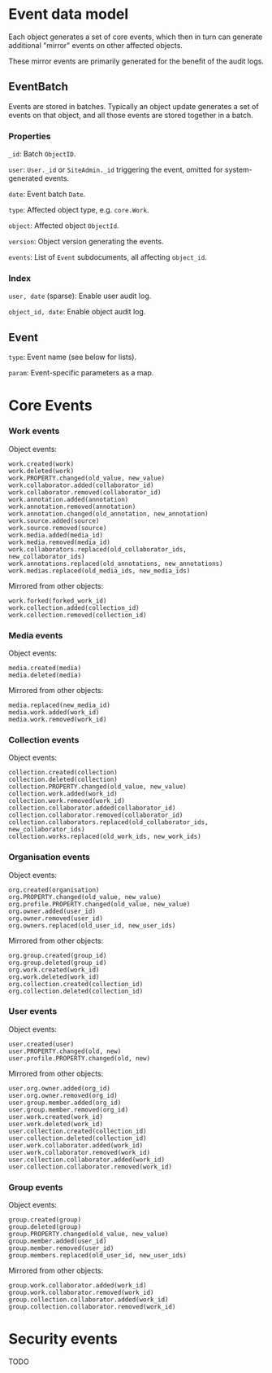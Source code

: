 
Event data model
================

Each object generates a set of core events, which then in turn can
generate additional "mirror" events on other affected objects.

These mirror events are primarily generated for the benefit of the
audit logs.


EventBatch
----------

Events are stored in batches.  Typically an object update generates a
set of events on that object, and all those events are stored together
in a batch.

### Properties

`_id`: Batch `ObjectID`.

`user`: `User._id` or `SiteAdmin._id` triggering the event, omitted
for system-generated events.

`date`: Event batch `Date`.

`type`: Affected object type, e.g. `core.Work`.

`object`: Affected object `ObjectId`.

`version`: Object version generating the events.

`events`: List of `Event` subdocuments, all affecting `object_id`.

### Index

`user, date` (sparse): Enable user audit log.

`object_id, date`: Enable object audit log.


Event
-----

`type`: Event name (see below for lists).

`param`: Event-specific parameters as a map.


Core Events
===========

### Work events

Object events:

    work.created(work)
    work.deleted(work)
    work.PROPERTY.changed(old_value, new_value)
    work.collaborator.added(collaborator_id)
    work.collaborator.removed(collaborator_id)
    work.annotation.added(annotation)
    work.annotation.removed(annotation)
    work.annotation.changed(old_annotation, new_annotation)
    work.source.added(source)
    work.source.removed(source)
    work.media.added(media_id)
    work.media.removed(media_id)
    work.collaborators.replaced(old_collaborator_ids, new_collaborator_ids)
    work.annotations.replaced(old_annotations, new_annotations)
    work.medias.replaced(old_media_ids, new_media_ids)

Mirrored from other objects:

    work.forked(forked_work_id)
    work.collection.added(collection_id)
    work.collection.removed(collection_id)



### Media events

Object events:

    media.created(media)
    media.deleted(media)

Mirrored from other objects:

    media.replaced(new_media_id)
    media.work.added(work_id)
    media.work.removed(work_id)


### Collection events

Object events:

    collection.created(collection)
    collection.deleted(collection)
    collection.PROPERTY.changed(old_value, new_value)
    collection.work.added(work_id)
    collection.work.removed(work_id)
    collection.collaborator.added(collaborator_id)
    collection.collaborator.removed(collaborator_id)
    collection.collaborators.replaced(old_collaborator_ids, new_collaborator_ids)
    collection.works.replaced(old_work_ids, new_work_ids)
    

### Organisation events

Object events:

    org.created(organisation)
    org.PROPERTY.changed(old_value, new_value)
    org.profile.PROPERTY.changed(old_value, new_value)
    org.owner.added(user_id)
    org.owner.removed(user_id)
    org.owners.replaced(old_user_id, new_user_ids)

Mirrored from other objects:

    org.group.created(group_id)
    org.group.deleted(group_id)
    org.work.created(work_id)
    org.work.deleted(work_id)
    org.collection.created(collection_id)
    org.collection.deleted(collection_id)
    

### User events

Object events:

    user.created(user)
    user.PROPERTY.changed(old, new)
    user.profile.PROPERTY.changed(old, new)

Mirrored from other objects:

    user.org.owner.added(org_id)
    user.org.owner.removed(org_id)
    user.group.member.added(org_id)
    user.group.member.removed(org_id)
    user.work.created(work_id)
    user.work.deleted(work_id)
    user.collection.created(collection_id)
    user.collection.deleted(collection_id)
    user.work.collaborator.added(work_id)
    user.work.collaborator.removed(work_id)
    user.collection.collaborator.added(work_id)
    user.collection.collaborator.removed(work_id)


### Group events

Object events:

    group.created(group)
    group.deleted(group)
    group.PROPERTY.changed(old_value, new_value)
    group.member.added(user_id)
    group.member.removed(user_id)
    group.members.replaced(old_user_id, new_user_ids)

Mirrored from other objects:

    group.work.collaborator.added(work_id)
    group.work.collaborator.removed(work_id)
    group.collection.collaborator.added(work_id)
    group.collection.collaborator.removed(work_id)


Security events
===============

TODO

